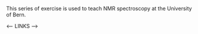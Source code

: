 This series of exercise is used to teach NMR spectroscopy at the University of Bern.

<-- LINKS -->
